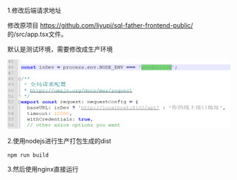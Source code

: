 1.修改后端请求地址

修改原项目 https://github.com/liyupi/sql-father-frontend-public/ 的/src/app.tsx文件。

默认是测试环境，需要修改成生产环境

![111](../img/1.png)


2.使用nodejs进行生产打包生成的dist
```
npm run build
```
3.然后使用nginx直接运行


